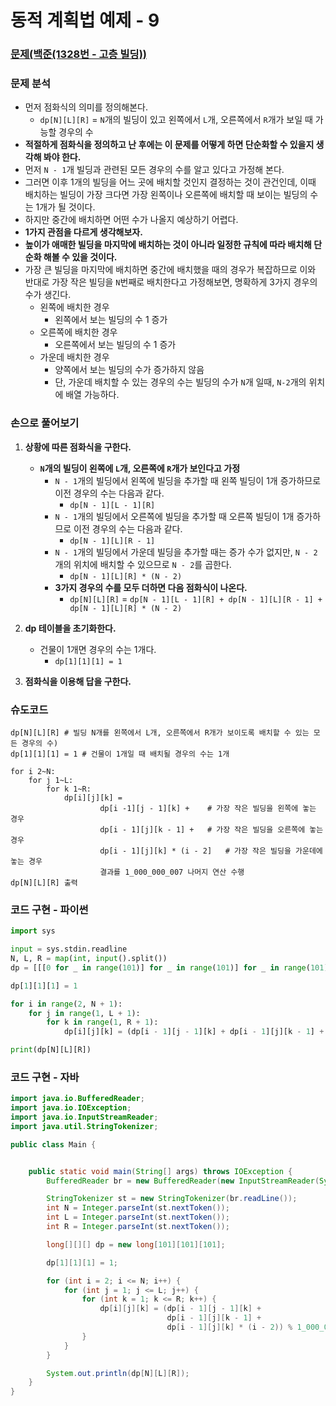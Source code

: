 # 동적 계획법 예제 - 9

### [문제(백준(1328번 - 고층 빌딩))](https://www.acmicpc.net/problem/1328)

### 문제 분석
- 먼저 점화식의 의미를 정의해본다.
  - `dp[N][L][R]` = `N`개의 빌딩이 있고 왼쪽에서 `L`개, 오른쪽에서 `R`개가 보일 때 가능할 경우의 수
- **적절하게 점화식을 정의하고 난 후에는 이 문제를 어떻게 하면 단순화할 수 있을지 생각해 봐야 한다.**
- 먼저 `N - 1`개 빌딩과 관련된 모든 경우의 수를 알고 있다고 가정해 본다.
- 그러면 이후 1개의 빌딩을 어느 곳에 배치할 것인지 결정하는 것이 관건인데, 이때 배치하는 빌딩이 가장 크다면 가장 왼쪽이나 오른쪽에 배치할 때 보이는 빌딩의 수는
  1개가 될 것이다.
- 하지만 중간에 배치하면 어떤 수가 나올지 예상하기 어렵다.
- **1가지 관점을 다르게 생각해보자.**
- **높이가 애매한 빌딩을 마지막에 배치하는 것이 아니라 일정한 규칙에 따라 배치해 단순화 해볼 수 있을 것이다.**
- 가장 큰 빌딩을 마지막에 배치하면 중간에 배치했을 때의 경우가 복잡하므로 이와 반대로 가장 작은 빌딩을 `N`번째로 배치한다고 가정해보면, 명확하게 3가지 경우의 수가 생긴다.
  - 왼쪽에 배치한 경우
    - 왼쪽에서 보는 빌딩의 수 1 증가
  - 오른쪽에 배치한 경우
    - 오른쪽에서 보는 빌딩의 수 1 증가
  - 가운데 배치한 경우
    - 양쪽에서 보는 빌딩의 수가 증가하지 않음
    - 단, 가운데 배치할 수 있는 경우의 수는 빌딩의 수가 `N`개 일때, `N-2`개의 위치에 배열 가능하다.

### 손으로 풀어보기
1. **상황에 따른 점화식을 구한다.**
   - **`N`개의 빌딩이 왼쪽에 `L`개, 오른쪽에 `R`개가 보인다고 가정**
     - `N - 1`개의 빌딩에서 왼쪽에 빌딩을 추가할 때 왼쪽 빌딩이 1개 증가하므로 이전 경우의 수는 다음과 같다.
       - `dp[N - 1][L - 1][R]`
     - `N - 1`개의 빌딩에서 오른쪽에 빌딩을 추가할 때 오른쪽 빌딩이 1개 증가하므로 이전 경우의 수는 다음과 같다.
       - `dp[N - 1][L][R - 1]`
     - `N - 1`개의 빌딩에서 가운데 빌딩을 추가할 때는 증가 수가 없지만, `N - 2`개의 위치에 배치할 수 있으므로 `N - 2`를 곱한다.
       - `dp[N - 1][L][R] * (N - 2)`
     - **3가지 경우의 수를 모두 더하면 다음 점화식이 나온다.**
       - `dp[N][L][R]` = `dp[N - 1][L - 1][R] + dp[N - 1][L][R - 1] + dp[N - 1][L][R] * (N - 2)`

2. **dp 테이블을 초기화한다.**
   - 건물이 1개면 경우의 수는 1개다.
     - `dp[1][1][1] = 1`

3. **점화식을 이용해 답을 구한다.**

### 슈도코드
```text
dp[N][L][R] # 빌딩 N개를 왼쪽에서 L개, 오른쪽에서 R개가 보이도록 배치할 수 있는 모든 경우의 수)
dp[1][1][1] = 1 # 건물이 1개일 때 배치될 경우의 수는 1개

for i 2~N:
    for j 1~L:
        for k 1~R:
            dp[i][j][k] = 
                    dp[i -1][j - 1][k] +    # 가장 작은 빌딩을 왼쪽에 놓는 경우
                    dp[i - 1][j][k - 1] +   # 가장 작은 빌딩을 오른쪽에 놓는 경우
                    dp[i - 1][j][k] * (i - 2]   # 가장 작은 빌딩을 가운데에 놓는 경우
                    결과를 1_000_000_007 나머지 연산 수행
dp[N][L][R] 출력
```

### 코드 구현 - 파이썬
```python
import sys

input = sys.stdin.readline
N, L, R = map(int, input().split())
dp = [[[0 for _ in range(101)] for _ in range(101)] for _ in range(101)]

dp[1][1][1] = 1

for i in range(2, N + 1):
    for j in range(1, L + 1):
        for k in range(1, R + 1):
            dp[i][j][k] = (dp[i - 1][j - 1][k] + dp[i - 1][j][k - 1] + dp[i - 1][j][k] * (i - 2)) % 1_000_000_007

print(dp[N][L][R])
```

### 코드 구현 - 자바
```java
import java.io.BufferedReader;
import java.io.IOException;
import java.io.InputStreamReader;
import java.util.StringTokenizer;

public class Main {


    public static void main(String[] args) throws IOException {
        BufferedReader br = new BufferedReader(new InputStreamReader(System.in));

        StringTokenizer st = new StringTokenizer(br.readLine());
        int N = Integer.parseInt(st.nextToken());
        int L = Integer.parseInt(st.nextToken());
        int R = Integer.parseInt(st.nextToken());

        long[][][] dp = new long[101][101][101];

        dp[1][1][1] = 1;

        for (int i = 2; i <= N; i++) {
            for (int j = 1; j <= L; j++) {
                for (int k = 1; k <= R; k++) {
                    dp[i][j][k] = (dp[i - 1][j - 1][k] +
                                   dp[i - 1][j][k - 1] +
                                   dp[i - 1][j][k] * (i - 2)) % 1_000_000_007;
                }
            }
        }

        System.out.println(dp[N][L][R]);
    }
}
```